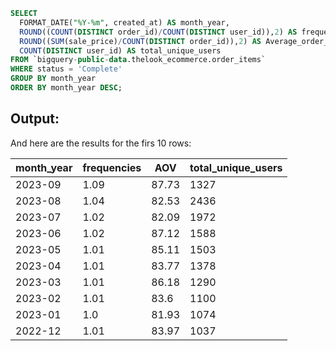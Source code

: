 
```sql
SELECT 
  FORMAT_DATE("%Y-%m", created_at) AS month_year,
  ROUND((COUNT(DISTINCT order_id)/COUNT(DISTINCT user_id)),2) AS frequencies,
  ROUND((SUM(sale_price)/COUNT(DISTINCT order_id)),2) AS Average_order_value,
  COUNT(DISTINCT user_id) AS total_unique_users
FROM `bigquery-public-data.thelook_ecommerce.order_items`
WHERE status = 'Complete'
GROUP BY month_year
ORDER BY month_year DESC;
```

## Output:

And here are the results for the firs 10 rows:

month_year | frequencies | AOV | total_unique_users
-- | -- | -- | --
2023-09 | 1.09 | 87.73 | 1327
2023-08 | 1.04 | 82.53 | 2436
2023-07 | 1.02 | 82.09 | 1972
2023-06 | 1.02 | 87.12 | 1588
2023-05 | 1.01 | 85.11 | 1503
2023-04 | 1.01 | 83.77 | 1378
2023-03 | 1.01 | 86.18 | 1290
2023-02 | 1.01 | 83.6 | 1100
2023-01 | 1.0 | 81.93 | 1074
2022-12 | 1.01 | 83.97 | 1037
